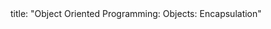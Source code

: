 <frontmatter>
title: "Object Oriented Programming: Objects: Encapsulation"
</frontmatter>

<include src="unit-inPage-asFlat.md" boilerplate />